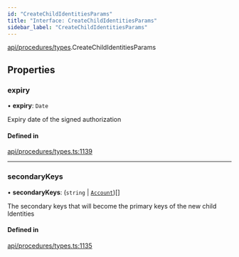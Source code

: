 ```yaml
---
id: "CreateChildIdentitiesParams"
title: "Interface: CreateChildIdentitiesParams"
sidebar_label: "CreateChildIdentitiesParams"
---
```


[api/procedures/types](../../../../../modules/API/Procedures/Types/Types.md).CreateChildIdentitiesParams

## Properties

### expiry

• **expiry**: `Date`

Expiry date of the signed authorization

#### Defined in

[api/procedures/types.ts:1139](https://github.com/PolymeshAssociation/polymesh-sdk/blob/b6f9fb883/src/api/procedures/types.ts#L1139)

___

### secondaryKeys

• **secondaryKeys**: (`string` \| [`Account`](../../../../../classes/API/Entities/Account/Account.md))[]

The secondary keys that will become the primary keys of the new child Identities

#### Defined in

[api/procedures/types.ts:1135](https://github.com/PolymeshAssociation/polymesh-sdk/blob/b6f9fb883/src/api/procedures/types.ts#L1135)
